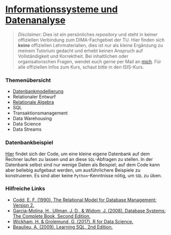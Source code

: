 # [Informationssysteme und Datenanalyse](https://valentin-carl.github.io/ISDA/)

> *Disclaimer:* Dies ist ein persönliches *repository* und steht in keiner offiziellen Verbindung zum DIMA-Fachgebiet der TU. Hier finden sich **keine** offiziellen Lehrmaterialien, dies ist nur als kleine Ergänzung zu meinem Tutorium gedacht und erhebt keinen Anspruch auf Vollständigkeit und Korrektheit. Bei inhaltlichen oder organisatorischen Fragen, wendet euch gerne per Mail an [mich](mailto:v.carl@campus.tu-berlin.de). Für alle offiziellen Infos zum Kurs, schaut bitte in den ISIS-Kurs.

### Themenübersicht

- [Datenbankmodellierung](https://valentin-carl.github.io/ISDA/notes/Datenbankmodellierung)
- Relationaler Entwurf
- [Relationale Algebra](https://valentin-carl.github.io/ISDA/notes/Relationale_Algebra)
- SQL
- Transaktionsmanagement
- Data Warehousing
- Data Science
- Data Streams

### Datenbankbeispiel

[Hier](https://github.com/valentin-carl/ISDA/tree/main/DBexample) findet sich der Code, um eine kleine eigene Datenbank auf dem Rechner laufen zu lassen und an diese `SQL`-Abfragen zu stellen. In der Datenbank selbst sind nur wenige Daten als Beispiel; auf dem Code kann aber beliebig aufgebaut werden, um ausführlichere Beispiele zu konstruieren. Es sind aber keine `Python`-Kenntnisse nötig, um `SQL` zu üben.

### Hilfreiche Links

- [Codd, E. F. (1990). The Relational Model for Database Management: Version 2.](https://dl.acm.org/doi/pdf/10.5555/77708)
- [Garcia-Molina, H., Ullman, J. D., & Widom, J. (2008). Database Systems: The Complete Book, Second Edition.](https://people.inf.elte.hu/miiqaai/elektroModulatorDva.pdf)
- [Wickham, H. & Grolemund, G. (2017). R for Data Science.](https://r4ds.had.co.nz)
- [Beaulieu, A. (2009). Learning SQL, 2nd Edition.](https://www.r-5.org/files/books/computers/languages/sql/mysql/Alan_Beaulieu-Learning_SQL-EN.pdf)

